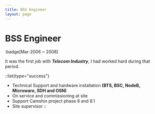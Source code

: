 ```yaml
---
title: BSS Engineer
layout: page
---
```


# BSS Engineer

:badge[Mar-2006 ~ 2008]

It was the first job with _**Telecom Industry**_, I had worked hard during that period.

::list{type="success"}
- Technical Support and hardware installation **(BTS, BSC, NodeB, Microware, SDH and OSN)**
- On service and commissioning at site
- Support Camshin project phase 8 and 8.1
- Site supervisor
::
